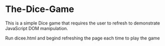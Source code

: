 # The-Dice-Game
This is a simple Dice game that requires the user to refresh to demonstrate JavaScript DOM manipulation.

Run dicee.html and begind refreshing the page each time to play the game
